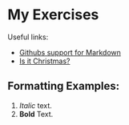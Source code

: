 # My Exercises

Useful links:
- [Githubs support for Markdown](https://docs.github.com/en/get-started/writing-on-github/getting-started-with-writing-and-formatting-on-github/basic-writing-and-formatting-syntax)
- [Is it Christmas?](https://isitchristmas.com)

## Formatting Examples:
1. *Italic* text.
2. **Bold** Text.
